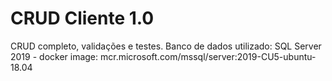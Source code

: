 # CRUD Cliente 1.0
 CRUD completo, validações e testes.	Banco de dados utilizado: SQL Server 2019 - docker image: mcr.microsoft.com/mssql/server:2019-CU5-ubuntu-18.04
